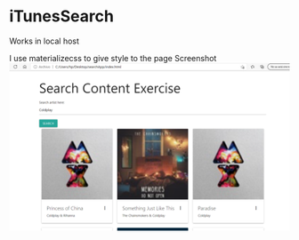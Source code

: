 ﻿# iTunesSearch
Works in local host

I use materializecss to give style to the page
Screenshot
![Screenshot](searchAPP.png)
